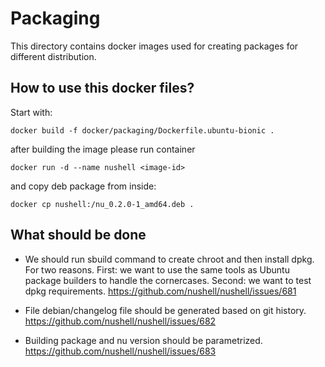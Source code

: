 # Packaging

This directory contains docker images used for creating packages for different distribution.

##  How to use this docker files?

Start with:

`docker build -f docker/packaging/Dockerfile.ubuntu-bionic .`

after building the image please run container

`docker run -d --name nushell <image-id>`
 
and copy deb package from inside:

`docker cp nushell:/nu_0.2.0-1_amd64.deb .`

## What should be done

* We should run sbuild command to create chroot and then install dpkg.
For two reasons. First: we want to use the same tools as Ubuntu package builders
to handle the cornercases. Second: we want to test dpkg requirements.
https://github.com/nushell/nushell/issues/681

* File debian/changelog file should be generated based on git history.
https://github.com/nushell/nushell/issues/682

* Building package and nu version should be parametrized.
https://github.com/nushell/nushell/issues/683